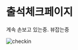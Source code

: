 <h1>출석체크페이지</h1>

계속 손보고 있는중.
뷰잡는중

![checkin](https://user-images.githubusercontent.com/85723134/141512153-4c784d5d-e38e-48be-a5c5-0c77c41e7303.gif)
